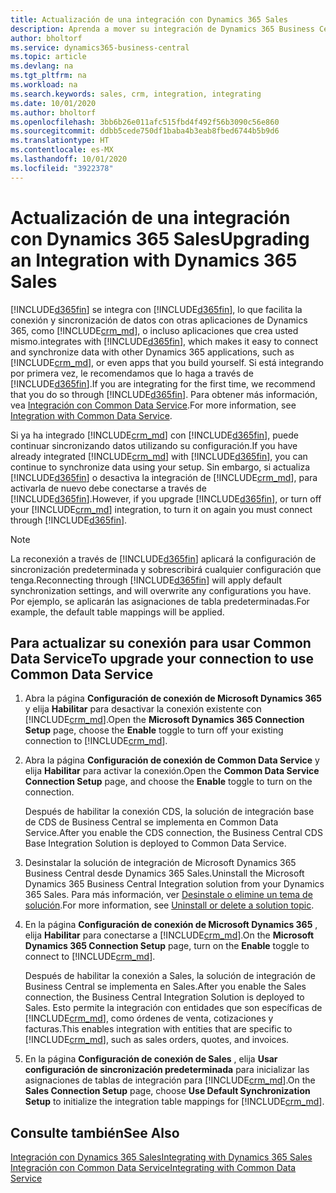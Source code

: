 ```yaml
---
title: Actualización de una integración con Dynamics 365 Sales
description: Aprenda a mover su integración de Dynamics 365 Business Central con Dynamics 365 Sales a la última versión.
author: bholtorf
ms.service: dynamics365-business-central
ms.topic: article
ms.devlang: na
ms.tgt_pltfrm: na
ms.workload: na
ms.search.keywords: sales, crm, integration, integrating
ms.date: 10/01/2020
ms.author: bholtorf
ms.openlocfilehash: 3bb6b26e011afc515fbd4f492f56b3090c56e860
ms.sourcegitcommit: ddbb5cede750df1baba4b3eab8fbed6744b5b9d6
ms.translationtype: HT
ms.contentlocale: es-MX
ms.lasthandoff: 10/01/2020
ms.locfileid: "3922378"
---
```

# <a name="upgrading-an-integration-with-dynamics-365-sales"></a><span data-ttu-id="10857-103">Actualización de una integración con Dynamics 365 Sales</span><span class="sxs-lookup"><span data-stu-id="10857-103">Upgrading an Integration with Dynamics 365 Sales</span></span>
[!INCLUDE[d365fin](includes/d365fin_md.md)] <span data-ttu-id="10857-104">se integra con [!INCLUDE[d365fin](includes/cds_long_md.md)], lo que facilita la conexión y sincronización de datos con otras aplicaciones de Dynamics 365, como [!INCLUDE[crm_md](includes/crm_md.md)], o incluso aplicaciones que crea usted mismo.</span><span class="sxs-lookup"><span data-stu-id="10857-104">integrates with [!INCLUDE[d365fin](includes/cds_long_md.md)], which makes it easy to connect and synchronize data with other Dynamics 365 applications, such as [!INCLUDE[crm_md](includes/crm_md.md)], or even apps that you build yourself.</span></span> <span data-ttu-id="10857-105">Si está integrando por primera vez, le recomendamos que lo haga a través de [!INCLUDE[d365fin](includes/cds_long_md.md)].</span><span class="sxs-lookup"><span data-stu-id="10857-105">If you are integrating for the first time, we recommend that you do so through [!INCLUDE[d365fin](includes/cds_long_md.md)].</span></span> <span data-ttu-id="10857-106">Para obtener más información, vea [Integración con Common Data Service](admin-common-data-service.md).</span><span class="sxs-lookup"><span data-stu-id="10857-106">For more information, see [Integration with Common Data Service](admin-common-data-service.md).</span></span>

<span data-ttu-id="10857-107">Si ya ha integrado [!INCLUDE[crm_md](includes/crm_md.md)] con [!INCLUDE[d365fin](includes/d365fin_md.md)], puede continuar sincronizando datos utilizando su configuración.</span><span class="sxs-lookup"><span data-stu-id="10857-107">If you have already integrated [!INCLUDE[crm_md](includes/crm_md.md)] with [!INCLUDE[d365fin](includes/d365fin_md.md)], you can continue to synchronize data using your setup.</span></span> <span data-ttu-id="10857-108">Sin embargo, si actualiza [!INCLUDE[d365fin](includes/d365fin_md.md)] o desactiva la integración de [!INCLUDE[crm_md](includes/crm_md.md)], para activarla de nuevo debe conectarse a través de [!INCLUDE[d365fin](includes/cds_long_md.md)].</span><span class="sxs-lookup"><span data-stu-id="10857-108">However, if you upgrade [!INCLUDE[d365fin](includes/d365fin_md.md)], or turn off your [!INCLUDE[crm_md](includes/crm_md.md)] integration, to turn it on again you must connect through [!INCLUDE[d365fin](includes/cds_long_md.md)].</span></span> 

> [!NOTE]
> <span data-ttu-id="10857-109">La reconexión a través de [!INCLUDE[d365fin](includes/cds_long_md.md)] aplicará la configuración de sincronización predeterminada y sobrescribirá cualquier configuración que tenga.</span><span class="sxs-lookup"><span data-stu-id="10857-109">Reconnecting through [!INCLUDE[d365fin](includes/cds_long_md.md)] will apply default synchronization settings, and will overwrite any configurations you have.</span></span> <span data-ttu-id="10857-110">Por ejemplo, se aplicarán las asignaciones de tabla predeterminadas.</span><span class="sxs-lookup"><span data-stu-id="10857-110">For example, the default table mappings will be applied.</span></span>

## <a name="to-upgrade-your-connection-to-use-common-data-service"></a><span data-ttu-id="10857-111">Para actualizar su conexión para usar Common Data Service</span><span class="sxs-lookup"><span data-stu-id="10857-111">To upgrade your connection to use Common Data Service</span></span>
1. <span data-ttu-id="10857-112">Abra la página **Configuración de conexión de Microsoft Dynamics 365** y elija **Habilitar** para desactivar la conexión existente con [!INCLUDE[crm_md](includes/crm_md.md)].</span><span class="sxs-lookup"><span data-stu-id="10857-112">Open the **Microsoft Dynamics 365 Connection Setup** page, choose the **Enable** toggle to turn off your existing connection to [!INCLUDE[crm_md](includes/crm_md.md)].</span></span>
2. <span data-ttu-id="10857-113">Abra la página **Configuración de conexión de Common Data Service** y elija **Habilitar** para activar la conexión.</span><span class="sxs-lookup"><span data-stu-id="10857-113">Open the **Common Data Service Connection Setup** page, and choose the **Enable** toggle to turn on the connection.</span></span>
  
   <span data-ttu-id="10857-114">Después de habilitar la conexión CDS, la solución de integración base de CDS de Business Central se implementa en Common Data Service.</span><span class="sxs-lookup"><span data-stu-id="10857-114">After you enable the CDS connection, the Business Central CDS Base Integration Solution is deployed to Common Data Service.</span></span>
3. <span data-ttu-id="10857-115">Desinstalar la solución de integración de Microsoft Dynamics 365 Business Central desde Dynamics 365 Sales.</span><span class="sxs-lookup"><span data-stu-id="10857-115">Uninstall the Microsoft Dynamics 365 Business Central Integration solution from your Dynamics 365 Sales.</span></span> <span data-ttu-id="10857-116">Para más información, ver [Desinstale o elimine un tema de solución](/powerapps/developer/common-data-service/uninstall-delete-solution).</span><span class="sxs-lookup"><span data-stu-id="10857-116">For more information, see [Uninstall or delete a solution topic](/powerapps/developer/common-data-service/uninstall-delete-solution).</span></span> 

4. <span data-ttu-id="10857-117">En la página **Configuración de conexión de Microsoft Dynamics 365** , elija **Habilitar** para conectarse a [!INCLUDE[crm_md](includes/crm_md.md)].</span><span class="sxs-lookup"><span data-stu-id="10857-117">On the **Microsoft Dynamics 365 Connection Setup** page, turn on the **Enable** toggle to connect to [!INCLUDE[crm_md](includes/crm_md.md)].</span></span>
  
   <span data-ttu-id="10857-118">Después de habilitar la conexión a Sales, la solución de integración de Business Central se implementa en Sales.</span><span class="sxs-lookup"><span data-stu-id="10857-118">After you enable the Sales connection, the Business Central Integration Solution is deployed to Sales.</span></span> <span data-ttu-id="10857-119">Esto permite la integración con entidades que son específicas de [!INCLUDE[crm_md](includes/crm_md.md)], como órdenes de venta, cotizaciones y facturas.</span><span class="sxs-lookup"><span data-stu-id="10857-119">This enables integration with entities that are specific to [!INCLUDE[crm_md](includes/crm_md.md)], such as sales orders, quotes, and invoices.</span></span>
5. <span data-ttu-id="10857-120">En la página **Configuración de conexión de Sales** , elija **Usar configuración de sincronización predeterminada** para inicializar las asignaciones de tablas de integración para [!INCLUDE[crm_md](includes/crm_md.md)].</span><span class="sxs-lookup"><span data-stu-id="10857-120">On the **Sales Connection Setup** page, choose **Use Default Synchronization Setup** to initialize the integration table mappings for [!INCLUDE[crm_md](includes/crm_md.md)].</span></span>

## <a name="see-also"></a><span data-ttu-id="10857-121">Consulte también</span><span class="sxs-lookup"><span data-stu-id="10857-121">See Also</span></span>
[<span data-ttu-id="10857-122">Integración con Dynamics 365 Sales</span><span class="sxs-lookup"><span data-stu-id="10857-122">Integrating with Dynamics 365 Sales</span></span>](admin-prepare-dynamics-365-for-sales-for-integration.md)  
[<span data-ttu-id="10857-123">Integración con Common Data Service</span><span class="sxs-lookup"><span data-stu-id="10857-123">Integrating with Common Data Service</span></span>](admin-common-data-service.md)

